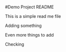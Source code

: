#Demo Project README

This is a simple read me file

Adding something

Even more things to add

Checking